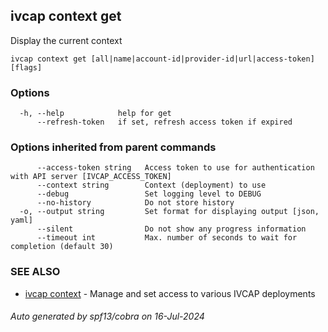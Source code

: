 ## ivcap context get

Display the current context

```
ivcap context get [all|name|account-id|provider-id|url|access-token] [flags]
```

### Options

```
  -h, --help            help for get
      --refresh-token   if set, refresh access token if expired
```

### Options inherited from parent commands

```
      --access-token string   Access token to use for authentication with API server [IVCAP_ACCESS_TOKEN]
      --context string        Context (deployment) to use
      --debug                 Set logging level to DEBUG
      --no-history            Do not store history
  -o, --output string         Set format for displaying output [json, yaml]
      --silent                Do not show any progress information
      --timeout int           Max. number of seconds to wait for completion (default 30)
```

### SEE ALSO

* [ivcap context](ivcap_context.md)	 - Manage and set access to various IVCAP deployments

###### Auto generated by spf13/cobra on 16-Jul-2024
